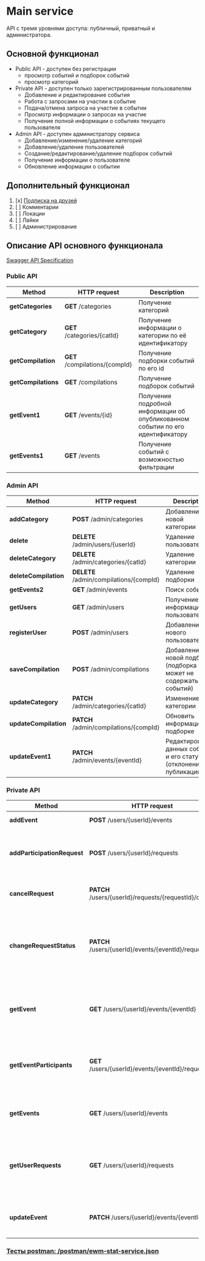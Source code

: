 # Main service 

API с тремя уровнями доступа: публичный, приватный и администратора.

## Основной функционал
* Public API - доступен без регистрации
  * просмотр событий и подборок событий
  * просмотр категорий
* Private API - доступен только зарегистрированным пользователям
  * Добавление и редактирование события
  * Работа с запросами на участии в событие
  * Подача/отмена запроса на участие в событии
  * Просмотр информации о запросах на участие
  * Получение полной информации о событиях текущего пользователя
* Admin API - доступен администратору сервиса
  * Добавление/изменение/удаление категорий
  * Добавление/удаление пользователей
  * Создание/редактирование/удаление подборок событий
  * Получение информации о пользователе
  * Обновление информации о событии

## Дополнительный функционал
1. [x] [Подписка на друзей](FollowFriend.md)
2. [ ] Комментарии
3. [ ] Локации
4. [ ] Лайки
5. [ ] Администрирование

## Описание API основного функционала
[Swagger API Specification](https://raw.githubusercontent.com/catarena-s/java-explore-with-me/main/ewm-service/ewm-main-service-spec.json)

### Public API
| Method              | HTTP request                   | Description                                                                    |
|---------------------|--------------------------------|--------------------------------------------------------------------------------|
| **getCategories**   | **GET** /categories            | Получение категорий                                                            |
| **getCategory**     | **GET** /categories/{catId}    | Получение информации о категории по её идентификатору                          |
| **getCompilation**  | **GET** /compilations/{compId} | Получение подборки событий по его id                                           |
| **getCompilations** | **GET** /compilations          | Получение подборок событий                                                     |
| **getEvent1**       | **GET** /events/{id}           | Получение подробной информации об опубликованном событии по его идентификатору |
| **getEvents1**      | **GET** /events                | Получение событий с возможностью фильтрации                                    |

### Admin API
| Method                | HTTP request                            | Description                                                          |
|-----------------------|-----------------------------------------|----------------------------------------------------------------------|
| **addCategory**       | **POST** /admin/categories              | Добавление новой категории                                           |
| **delete**            | **DELETE** /admin/users/{userId}        | Удаление пользователя                                                |
| **deleteCategory**    | **DELETE** /admin/categories/{catId}    | Удаление категории                                                   |
| **deleteCompilation** | **DELETE** /admin/compilations/{compId} | Удаление подборки                                                    |
| **getEvents2**        | **GET** /admin/events                   | Поиск событий                                                        |
| **getUsers**          | **GET** /admin/users                    | Получение информации о пользователях                                 |
| **registerUser**      | **POST** /admin/users                   | Добавление нового пользователя                                       |
| **saveCompilation**   | **POST** /admin/compilations            | Добавление новой подборки (подборка может не содержать событий)      |
| **updateCategory**    | **PATCH** /admin/categories/{catId}     | Изменение категории                                                  |
| **updateCompilation** | **PATCH** /admin/compilations/{compId}  | Обновить информацию о подборке                                       |
| **updateEvent1**      | **PATCH** /admin/events/{eventId}       | Редактирование данных события и его статуса (отклонение/публикация). |

### Private API
| Method                      | HTTP request                                          | Description                                                                                  |
|-----------------------------|-------------------------------------------------------|----------------------------------------------------------------------------------------------|
| **addEvent**                | **POST** /users/{userId}/events                       | Добавление нового события                                                                    |
| **addParticipationRequest** | **POST** /users/{userId}/requests                     | Добавление запроса от текущего пользователя на участие в событии                             |
| **cancelRequest**           | **PATCH** /users/{userId}/requests/{requestId}/cancel | Отмена своего запроса на участие в событии                                                   |
| **changeRequestStatus**     | **PATCH** /users/{userId}/events/{eventId}/requests   | Изменение статуса (подтверждена, отменена) заявок на участие в событии текущего пользователя |
| **getEvent**                | **GET** /users/{userId}/events/{eventId}              | Получение полной информации о событии добавленном текущим пользователем                      |
| **getEventParticipants**    | **GET** /users/{userId}/events/{eventId}/requests     | Получение информации о запросах на участие в событии текущего пользователя                   |
| **getEvents**               | **GET** /users/{userId}/events                        | Получение событий, добавленных текущим пользователем                                         |
| **getUserRequests**         | **GET** /users/{userId}/requests                      | Получение информации о заявках текущего пользователя на участие в чужих событиях             |
| **updateEvent**             | **PATCH** /users/{userId}/events/{eventId}            | Изменение события добавленного текущим пользователем                                         |

### [Тесты postman: /postman/ewm-stat-service.json](https://raw.githubusercontent.com/catarena-s/java-explore-with-me/feature_subscriptions/postman/ewm-stat-service.json)